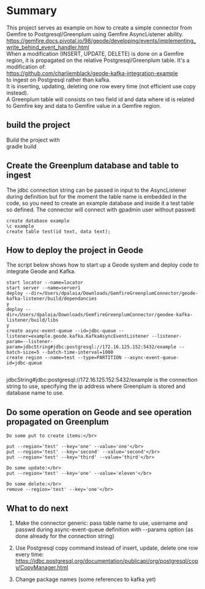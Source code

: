 # Summary

This project serves as example on how to create a simple connector from Gemfire to Postgresql/Greenplum using Gemfire AsyncListener ability.</br>
https://gemfire.docs.pivotal.io/98/geode/developing/events/implementing_write_behind_event_handler.html</br>
When a modification (INSERT, UPDATE, DELETE) is done on a Gemfire region, it is propagated on the relative Postgresql/Greenplum table.
It's a modification of:</br>
https://github.com/charliemblack/geode-kafka-integration-example </br>
to ingest on Postgresql rather than kafka. </br>
It is inserting, updating, deleting one row every time (not efficient use copy instead). </br>
A Greenplum table will consists on two field id and data where id is related to Gemfire key and data to Gemfire value in a Gemfire region.

## build the project

Build the project with </br>
gradle build

## Create the Greenplum database and table to ingest

The jdbc connection string can be passed in input to the AsyncListener during definition but
for the moment the table name is embedded in the code, so you need to create
an example database and inside it a test table so defined. The connector will connect with gpadmin user without passwd:

```
create database example
\c example
create table test(id text, data text);
```

## How to deploy the project in Geode

The script below shows how to start up a Geode system and deploy code to integrate Geode and Kafka.

```
start locator --name=locator
start server --name=server1
deploy --dir=/Users/dpalaia/Downloads/GemfireGreenplumConnector/geode-kafka-listener/build/dependancies
y
deploy --dir=/Users/dpalaia/Downloads/GemfireGreenplumConnector/geodee-kafka-listener/build/libs
y
create async-event-queue --id=jdbc-queue --listener=example.geode.kafka.KafkaAsyncEventListener --listener-param=--listener-param=jdbcString#jdbc:postgresql://172.16.125.152:5432/example --batch-size=5 --batch-time-interval=1000
create region --name=test --type=PARTITION --async-event-queue-id=jdbc-queue


```

jdbcString#jdbc:postgresql://172.16.125.152:5432/example is the connection string to use, specifying the ip address where Greenplum is stored and database name to use.

## Do some operation on Geode and see operation propagated on Greenplum
```
Do some put to create items:</br>

put --region='test' --key='one' --value='one'</br>
put --region='test' --key='second' --value='second'</br>
put --region='test' --key='third' --value='third'</br>

Do some update:</br>
put --region='test' --key='one' --value='eleven'</br>

Do some delete:</br>
remove --region='test' --key='one'</br>
```

## What to do next

1) Make the connector generic: pass table name to use, username and passwd during async-event-queue definition with --params option (as done already for the connection string) </br>

2) Use Postgresql copy command instead of insert, update, delete one row every time:</br>
https://jdbc.postgresql.org/documentation/publicapi/org/postgresql/copy/CopyManager.html

3) Change package names (some references to kafka yet)

